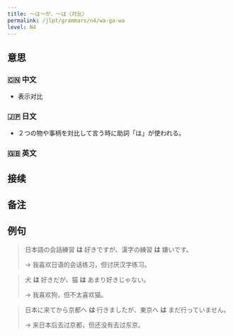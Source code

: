 ```yaml
---
title: 〜は〜が、〜は（対比）
permalink: /jlpt/grammars/n4/wa-ga-wa
level: N4
---
```


## 意思

### 🇨🇳 中文

- 表示对比

### 🇯🇵 日文

- ２つの物や事柄を対比して言う時に助詞「は」が使われる。

### 🇬🇧 英文


## 接续


## 备注


## 例句

> 日本語の会話練習 **は** 好きですが、漢字の練習 **は** 嫌いです。
>
> → 我喜欢日语的会话练习，但讨厌汉字练习。

> 犬 **は** 好きだが、猫 **は** あまり好きじゃない。
>
> → 我喜欢狗，但不太喜欢猫。

> 日本に来てから京都へ **は** 行きましたが、東京へ **は** まだ行っていません。
>
> → 来日本后去过京都，但还没有去过东京。

